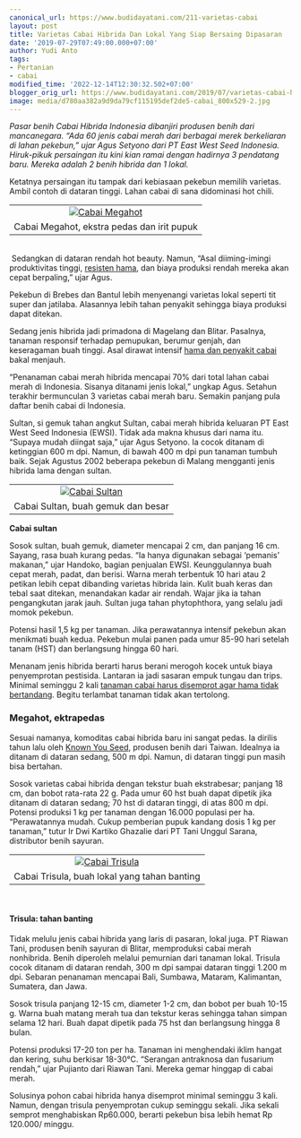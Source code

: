 ```yaml
---
canonical_url: https://www.budidayatani.com/211-varietas-cabai
layout: post
title: Varietas Cabai Hibrida Dan Lokal Yang Siap Bersaing Dipasaran
date: '2019-07-29T07:49:00.000+07:00'
author: Yudi Anto
tags:
- Pertanian
- cabai
modified_time: '2022-12-14T12:30:32.502+07:00'
blogger_orig_url: https://www.budidayatani.com/2019/07/varietas-cabai-hibrida-dan-lokal-yang.html
image: media/d780aa382a9d9da79cf115195def2de5-cabai_800x529-2.jpg
---
```

<p><i>Pasar benih Cabai Hibrida Indonesia dibanjiri produsen benih dari mancanegara. “Ada 60 jenis cabai merah dari berbagai merek berkeliaran di lahan pekebun,” ujar Agus Setyono dari PT East West Seed Indonesia. Hiruk-pikuk persaingan itu kini kian ramai dengan hadirnya 3 pendatang baru. Mereka adalah 2 benih hibrida dan 1 lokal.</i></p><p>Ketatnya persaingan itu tampak dari kebiasaan pekebun memilih varietas. Ambil contoh di dataran tinggi. Lahan cabai di sana didominasi hot chili.</p><p></p><table align="center" cellpadding="0" cellspacing="0" style="margin-left: auto; margin-right: auto;"><tbody><tr><td style="text-align: center;"><a href="https://blogger.googleusercontent.com/img/b/R29vZ2xl/AVvXsEgXq2ePPolLeUsWMxdGIX5ywoNmwxVmJjibsSHaxQwDjKBEkoChliQapB4Rw0Xnt4MayDxALewxuL6qW0ehXQusDUvtr-teqjFZBb0sbbnm4uxRuJ9TcIJxQxipB_o1uljAMXpUQ7KIBdY-/s480/cabai_800x529-2.jpg" style="margin-left: auto; margin-right: auto;"><img alt="Cabai Megahot" border="0" data-original-height="317" data-original-width="480" src="https://blogger.googleusercontent.com/img/b/R29vZ2xl/AVvXsEgXq2ePPolLeUsWMxdGIX5ywoNmwxVmJjibsSHaxQwDjKBEkoChliQapB4Rw0Xnt4MayDxALewxuL6qW0ehXQusDUvtr-teqjFZBb0sbbnm4uxRuJ9TcIJxQxipB_o1uljAMXpUQ7KIBdY-/s16000/cabai_800x529-2.jpg" title="ekstra pedas dan irit pupuk" /></a></td></tr><tr><td style="text-align: center;">Cabai Megahot, ekstra pedas dan irit pupuk</td></tr></tbody></table><br />&nbsp;Sedangkan di dataran rendah hot beauty. Namun, “Asal diiming-imingi produktivitas tinggi, <a href="https://www.budidayatani.com/2019/07/bulai-cabai-penyakit-bawaan-benih-yang.html">resisten hama</a>, dan biaya produksi rendah mereka akan cepat berpaling,” ujar Agus.<p></p><p>Pekebun di Brebes dan Bantul lebih menyenangi varietas lokal seperti tit super dan jatilaba. Alasannya lebih tahan penyakit sehingga biaya produksi dapat ditekan.&nbsp;</p><p>Sedang jenis hibrida jadi primadona di Magelang dan Blitar. Pasalnya, tanaman responsif terhadap pemupukan, berumur genjah, dan keseragaman buah tinggi. Asal dirawat intensif <a href="https://www.budidayatani.com/2019/07/virus-dan-hama-penyakit-pada-tanaman.html">hama dan penyakit cabai</a> bakal menjauh.</p><p>“Penanaman cabai merah hibrida mencapai 70% dari total lahan cabai merah di Indonesia. Sisanya ditanami jenis lokal,” ungkap Agus. Setahun terakhir bermunculan 3 varietas cabai merah baru. Semakin panjang pula daftar benih cabai di Indonesia.</p><p>Sultan, si gemuk tahan angkut Sultan, cabai merah hibrida keluaran PT East West Seed Indonesia (EWSI). Tidak ada makna khusus dari nama itu. “Supaya mudah diingat saja,” ujar Agus Setyono. Ia cocok ditanam di ketinggian 600 m dpi. Namun, di bawah 400 m dpi pun tanaman tumbuh baik. Sejak Agustus 2002 beberapa pekebun di Malang mengganti jenis hibrida lama dengan sultan.</p><p></p><table align="center" cellpadding="0" cellspacing="0" style="margin-left: auto; margin-right: auto;"><tbody><tr><td style="text-align: center;"><a href="https://blogger.googleusercontent.com/img/b/R29vZ2xl/AVvXsEgk6K0jqaeRocAIPX3bcRcx3vjUjQKExEvGQlkSqxSo_wynw8YvkC2lwQm07HAuljmcxVqMYubVJ1qSYRG-sQuZuiQ0vpmjMoO2vlBSi6beaTOpWQ_-akRCDKoqjzDo1p70qbhjunqOdsqL/s570/cabai_490x600-2.jpg" style="margin-left: auto; margin-right: auto;"><img alt="Cabai Sultan" border="0" data-original-height="570" data-original-width="466" src="https://blogger.googleusercontent.com/img/b/R29vZ2xl/AVvXsEgk6K0jqaeRocAIPX3bcRcx3vjUjQKExEvGQlkSqxSo_wynw8YvkC2lwQm07HAuljmcxVqMYubVJ1qSYRG-sQuZuiQ0vpmjMoO2vlBSi6beaTOpWQ_-akRCDKoqjzDo1p70qbhjunqOdsqL/s16000/cabai_490x600-2.jpg" title="buah gemuk dan besar" /></a></td></tr><tr><td style="text-align: center;">Cabai Sultan, buah gemuk dan besar</td></tr></tbody></table><b>Cabai sultan</b><p></p><p>Sosok sultan, buah gemuk, diameter mencapai 2 cm, dan panjang 16 cm. Sayang, rasa buah kurang pedas. “Ia hanya digunakan sebagai ‘pemanis’ makanan,” ujar Handoko, bagian penjualan EWSI. Keunggulannya buah cepat merah, padat, dan berisi. Warna merah terbentuk 10 hari atau 2 petikan lebih cepat dibanding varietas hibrida lain. Kulit buah keras dan tebal saat ditekan, menandakan kadar air rendah. Wajar jika ia tahan pengangkutan jarak jauh. Sultan juga tahan phytophthora, yang selalu jadi momok pekebun.</p><p>Potensi hasil 1,5 kg per tanaman. Jika perawatannya intensif pekebun akan menikmati buah kedua. Pekebun mulai panen pada umur 85-90 hari setelah tanam (HST) dan berlangsung hingga 60 hari.</p><p>Menanam jenis hibrida berarti harus berani merogoh kocek untuk biaya penyemprotan pestisida. Lantaran ia jadi sasaran empuk tungau dan trips. Minimal seminggu 2 kali <a href="https://www.budidayatani.com/2019/07/serangan-virus-kuning-pada-tanaman-cabai.html">tanaman cabai harus disemprot agar hama tidak bertandang</a>. Begitu terlambat tanaman tidak akan tertolong.</p><h3>Megahot, ektrapedas</h3><p>Sesuai namanya, komoditas cabai hibrida baru ini sangat pedas. Ia dirilis tahun lalu oleh <a href="http://www.knownyou.com/" rel="nofollow">Known You Seed</a>, produsen benih dari Taiwan. Idealnya ia ditanam di dataran sedang, 500 m dpi. Namun, di dataran tinggi pun masih bisa bertahan.</p><p>Sosok varietas cabai hibrida dengan tekstur buah ekstrabesar; panjang 18 cm, dan bobot rata-rata 22 g. Pada umur 60 hst buah dapat dipetik jika ditanam di dataran sedang; 70 hst di dataran tinggi, di atas 800 m dpi. Potensi produksi 1 kg per tanaman dengan 16.000 populasi per ha. “Perawatannya mudah. Cukup pemberian pupuk kandang dosis 1 kg per tanaman,” tutur Ir Dwi Kartiko Ghazalie dari PT Tani Unggul Sarana, distributor benih sayuran.</p><p><table align="center" cellpadding="0" cellspacing="0" style="margin-left: auto; margin-right: auto;"><tbody><tr><td style="text-align: center;"><a href="https://blogger.googleusercontent.com/img/b/R29vZ2xl/AVvXsEhH6q4qukwa5u9w9o6lSlWo2MFNCqwEbxHlDssyiDr9uQhybkygCmZdJOAdVrYgt76BltILws1TqTmf_MQZLDLjP7eptQGrTP2BxyILXvb6TC9AsOzGSLI5_4AQmDuhYYlY94wcnENgjZY3/s480/cabai_524x600-2.jpg" style="margin-left: auto; margin-right: auto;"><img alt="Cabai Trisula" border="0" data-original-height="480" data-original-width="419" src="https://blogger.googleusercontent.com/img/b/R29vZ2xl/AVvXsEhH6q4qukwa5u9w9o6lSlWo2MFNCqwEbxHlDssyiDr9uQhybkygCmZdJOAdVrYgt76BltILws1TqTmf_MQZLDLjP7eptQGrTP2BxyILXvb6TC9AsOzGSLI5_4AQmDuhYYlY94wcnENgjZY3/s16000/cabai_524x600-2.jpg" title="buah lokal yang tahan banting" /></a></td></tr><tr><td style="text-align: center;">Cabai Trisula, buah lokal yang tahan banting</td></tr></tbody></table>&nbsp;</p><h4>Trisula: tahan banting</h4><p>Tidak melulu jenis cabai hibrida yang laris di pasaran, lokal juga. PT Riawan Tani, produsen benih sayuran di Blitar, memproduksi cabai merah nonhibrida. Benih diperoleh melalui pemurnian dari tanaman lokal. Trisula cocok ditanam di dataran rendah, 300 m dpi sampai dataran tinggi 1.200 m dpi. Sebaran penanaman mencapai Bali, Sumbawa, Mataram, Kalimantan, Sumatera, dan Jawa.</p><p>Sosok trisula panjang 12-15 cm, diameter 1-2 cm, dan bobot per buah 10-15 g. Warna buah matang merah tua dan tekstur keras sehingga tahan simpan selama 12 hari. Buah dapat dipetik pada 75 hst dan berlangsung hingga 8 bulan.&nbsp;</p><p>Potensi produksi 17-20 ton per ha. Tanaman ini menghendaki iklim hangat dan kering, suhu berkisar 18-30°C. “Serangan antraknosa dan fusarium rendah,” ujar Pujianto dari Riawan Tani. Mereka gemar hinggap di cabai merah.&nbsp;</p><p>Solusinya pohon cabai hibrida hanya disemprot minimal seminggu 3 kali. Namun, dengan trisula penyemprotan cukup seminggu sekali. Jika sekali semprot menghabiskan Rp60.000, berarti pekebun bisa lebih hemat Rp 120.000/ minggu.</p>